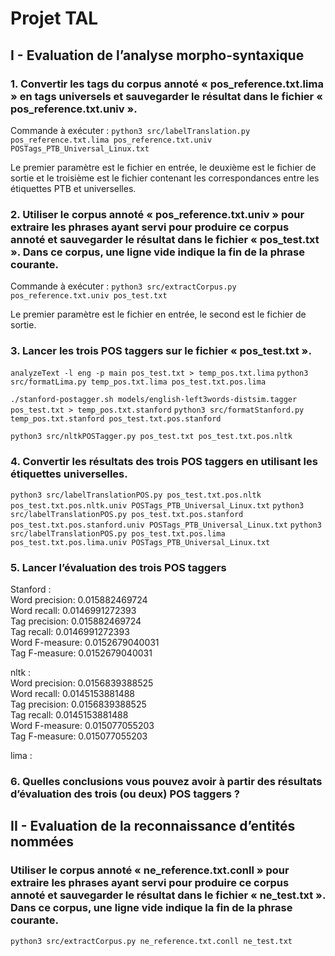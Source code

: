 # Projet TAL
## I - Evaluation de l’analyse morpho-syntaxique
### 1. Convertir les tags du corpus annoté « pos_reference.txt.lima » en tags universels et sauvegarder le résultat dans le fichier « pos_reference.txt.univ ».

Commande à exécuter :
```python3 src/labelTranslation.py pos_reference.txt.lima pos_reference.txt.univ POSTags_PTB_Universal_Linux.txt```

Le premier paramètre est le fichier en entrée, le deuxième est le fichier de sortie et le troisième est le fichier contenant les correspondances entre les étiquettes PTB et universelles.

### 2. Utiliser le corpus annoté « pos_reference.txt.univ » pour extraire les phrases ayant servi pour produire ce corpus annoté et sauvegarder le résultat dans le fichier « pos_test.txt ». Dans ce corpus, une ligne vide indique la fin de la phrase courante.

Commande à exécuter :
```python3 src/extractCorpus.py pos_reference.txt.univ pos_test.txt```

Le premier paramètre est le fichier en entrée, le second est le fichier de sortie.

### 3. Lancer les trois POS taggers sur le fichier « pos_test.txt ».

```analyzeText -l eng -p main pos_test.txt > temp_pos.txt.lima```
```python3 src/formatLima.py temp_pos.txt.lima pos_test.txt.pos.lima```

```./stanford-postagger.sh models/english-left3words-distsim.tagger pos_test.txt > temp_pos.txt.stanford```
```python3 src/formatStanford.py temp_pos.txt.stanford pos_test.txt.pos.stanford```

```python3 src/nltkPOSTagger.py pos_test.txt pos_test.txt.pos.nltk```

### 4. Convertir les résultats des trois POS taggers en utilisant les étiquettes universelles.
```python3 src/labelTranslationPOS.py pos_test.txt.pos.nltk pos_test.txt.pos.nltk.univ POSTags_PTB_Universal_Linux.txt```
```python3 src/labelTranslationPOS.py pos_test.txt.pos.stanford pos_test.txt.pos.stanford.univ POSTags_PTB_Universal_Linux.txt```
```python3 src/labelTranslationPOS.py pos_test.txt.pos.lima pos_test.txt.pos.lima.univ POSTags_PTB_Universal_Linux.txt```

### 5. Lancer l’évaluation des trois POS taggers
Stanford :  
Word precision: 0.015882469724  
Word recall: 0.0146991272393  
Tag precision: 0.015882469724  
Tag recall: 0.0146991272393  
Word F-measure: 0.0152679040031  
Tag F-measure: 0.0152679040031  
  
nltk :  
Word precision: 0.0156839388525  
Word recall: 0.0145153881488  
Tag precision: 0.0156839388525  
Tag recall: 0.0145153881488  
Word F-measure: 0.015077055203  
Tag F-measure: 0.015077055203  

lima :  

### 6. Quelles conclusions vous pouvez avoir à partir des résultats d’évaluation des trois (ou deux) POS taggers ?

## II - Evaluation de la reconnaissance d’entités nommées
### Utiliser le corpus annoté « ne_reference.txt.conll » pour extraire les phrases ayant servi pour produire ce corpus annoté et sauvegarder le résultat dans le fichier « ne_test.txt ». Dans ce corpus, une ligne vide indique la fin de la phrase courante.
```python3 src/extractCorpus.py ne_reference.txt.conll ne_test.txt```